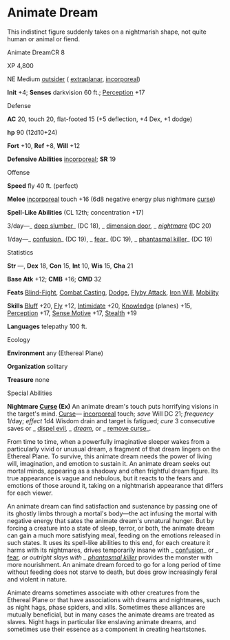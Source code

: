 # Animate Dream

This indistinct figure suddenly takes on a nightmarish shape, not quite human or animal or fiend.

Animate DreamCR 8

XP 4,800

NE Medium [outsider](monsters/creatureTypes#_outsider) ( [extraplanar](monsters/creatureTypes#_extraplanar-subtype), [incorporeal](monsters/creatureTypes#_incorporeal-subtype))

**Init** +4; **Senses** darkvision 60 ft.; [Perception](additionalMonsters/../skills/perception#_perception) +17

Defense

**AC** 20, touch 20, flat-footed 15 (+5 deflection, +4 Dex, +1 dodge)

**hp** 90 (12d10+24)

**Fort** +10, **Ref** +8, **Will** +12

**Defensive Abilities** [incorporeal](monsters/creatureTypes#_incorporeal-subtype); **SR** 19

Offense

**Speed** fly 40 ft. (perfect)

**Melee** [incorporeal](monsters/creatureTypes#_incorporeal-subtype) touch +16 (6d8 negative energy plus nightmare [curse](monsters/universalMonsterRules#_curse))

**Spell-Like Abilities** (CL 12th; concentration +17)

3/day—_ [deep slumber](additionalMonsters/../spells/deepSlumber#_deep-slumber)_ (DC 18), _ [dimension door](additionalMonsters/../spells/dimensionDoor#_dimension-door)_, _ [nightmare](additionalMonsters/../spells/nightmare#_nightmare)_ (DC 20)

1/day—_ [confusion](additionalMonsters/../spells/confusion#_confusion)_ (DC 19), _ [fear](additionalMonsters/../spells/fear#_fear)_ (DC 19), _ [phantasmal killer](additionalMonsters/../spells/phantasmalKiller#_phantasmal-killer)_ (DC 19)

Statistics

**Str** —, **Dex** 18, **Con** 15, **Int** 10, **Wis** 15, **Cha** 21

**Base Atk** +12; **CMB** +16; **CMD** 32

**Feats** [Blind-Fight](additionalMonsters/../feats#_blind-fight), [Combat Casting](additionalMonsters/../feats#_combat-casting), [Dodge](additionalMonsters/../feats#_dodge), [Flyby Attack](additionalMonsters/../monsters/monsterFeats#_flyby-attack), [Iron Will](additionalMonsters/../feats#_iron-will), [Mobility](additionalMonsters/../feats#_mobility)

**Skills** [Bluff](additionalMonsters/../skills/bluff#_bluff) +20, [Fly](additionalMonsters/../skills/fly#_fly) +12, [Intimidate](additionalMonsters/../skills/intimidate#_intimidate) +20, [Knowledge](additionalMonsters/../skills/knowledge#_knowledge) (planes) +15, [Perception](additionalMonsters/../skills/perception#_perception) +17, [Sense Motive](additionalMonsters/../skills/senseMotive#_sense-motive) +17, [Stealth](additionalMonsters/../skills/stealth#_stealth) +19

**Languages** telepathy 100 ft.

Ecology

**Environment** any (Ethereal Plane)

**Organization** solitary

**Treasure** none

Special Abilities

**Nightmare [Curse](monsters/universalMonsterRules#_curse) (Ex)** An animate dream's touch puts horrifying visions in the target's mind. [Curse](monsters/universalMonsterRules#_curse)— [incorporeal](monsters/creatureTypes#_incorporeal-subtype) touch; _save_ Will DC 21; _frequency_ 1/day; _effect_ 1d4 Wisdom drain and target is fatigued; _cure_ 3 consecutive saves or _ [dispel evil](additionalMonsters/../spells/dispelEvil#_dispel-evil)_, _ [dream](additionalMonsters/../spells/dream#_dream)_, or _ [remove curse](additionalMonsters/../spells/removeCurse#_remove-curse)_.

From time to time, when a powerfully imaginative sleeper wakes from a particularly vivid or unusual dream, a fragment of that dream lingers on the Ethereal Plane. To survive, this animate dream needs the power of living will, imagination, and emotion to sustain it. An animate dream seeks out mortal minds, appearing as a shadowy and often frightful dream figure. Its true appearance is vague and nebulous, but it reacts to the fears and emotions of those around it, taking on a nightmarish appearance that differs for each viewer.

An animate dream can find satisfaction and sustenance by passing one of its ghostly limbs through a mortal's body—the act infusing the mortal with negative energy that sates the animate dream's unnatural hunger. But by forcing a creature into a state of sleep, terror, or both, the animate dream can gain a much more satisfying meal, feeding on the emotions released in such states. It uses its spell-like abilities to this end, for each creature it harms with its nightmares, drives temporarily insane with _ [confusion](additionalMonsters/../spells/confusion#_confusion)_ or _ [fear](additionalMonsters/../spells/fear#_fear)_, or outright slays with _ [phantasmal killer](additionalMonsters/../spells/phantasmalKiller#_phantasmal-killer)_ provides the monster with more nourishment. An animate dream forced to go for a long period of time without feeding does not starve to death, but does grow increasingly feral and violent in nature.

Animate dreams sometimes associate with other creatures from the Ethereal Plane or that have associations with dreams and nightmares, such as night hags, phase spiders, and xills. Sometimes these alliances are mutually beneficial, but in many cases the animate dreams are treated as slaves. Night hags in particular like enslaving animate dreams, and sometimes use their essence as a component in creating heartstones.

